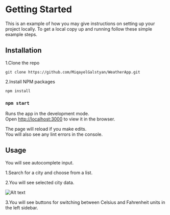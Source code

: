 # Getting Started

This is an example of how you may give instructions on setting up your project locally. To get a local copy up and running follow these simple example steps.

## Installation

1.Clone the repo

```
git clone https://github.com/MiqayelGalstyan/WeatherApp.git
```

2.Install NPM packages

```
npm install
```

### `npm start`

Runs the app in the development mode.\
Open [http://localhost:3000](http://localhost:3000) to view it in the browser.

The page will reload if you make edits.\
You will also see any lint errors in the console.

## Usage

You will see autocomplete input.

1.Search for a city and choose from a list.

2.You will see selected city data.

![Alt text](./public/Weather.png "Weather app image")

3.You will see buttons for switching between Celsius and Fahrenheit units in the left sidebar.
